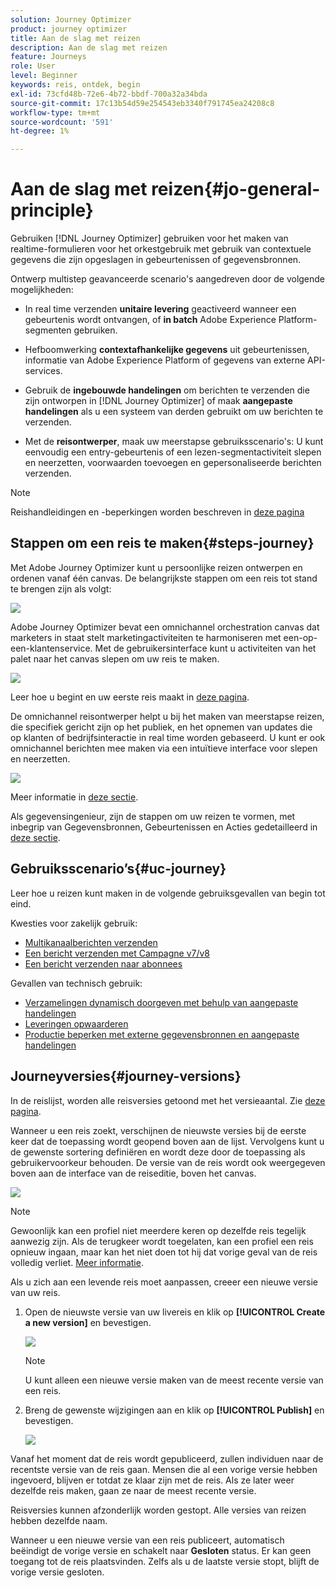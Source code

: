 ```yaml
---
solution: Journey Optimizer
product: journey optimizer
title: Aan de slag met reizen
description: Aan de slag met reizen
feature: Journeys
role: User
level: Beginner
keywords: reis, ontdek, begin
exl-id: 73cfd48b-72e6-4b72-bbdf-700a32a34bda
source-git-commit: 17c13b54d59e254543eb3340f791745ea24208c8
workflow-type: tm+mt
source-wordcount: '591'
ht-degree: 1%

---
```



# Aan de slag met reizen{#jo-general-principle}

Gebruiken [!DNL Journey Optimizer] gebruiken voor het maken van realtime-formulieren voor het orkestgebruik met gebruik van contextuele gegevens die zijn opgeslagen in gebeurtenissen of gegevensbronnen.

Ontwerp multistep geavanceerde scenario&#39;s aangedreven door de volgende mogelijkheden:

* In real time verzenden **unitaire levering** geactiveerd wanneer een gebeurtenis wordt ontvangen, of **in batch** Adobe Experience Platform-segmenten gebruiken.

* Hefboomwerking **contextafhankelijke gegevens** uit gebeurtenissen, informatie van Adobe Experience Platform of gegevens van externe API-services.

* Gebruik de **ingebouwde handelingen** om berichten te verzenden die zijn ontworpen in [!DNL Journey Optimizer] of maak **aangepaste handelingen** als u een systeem van derden gebruikt om uw berichten te verzenden.

* Met de **reisontwerper**, maak uw meerstapse gebruiksscenario&#39;s: U kunt eenvoudig een entry-gebeurtenis of een lezen-segmentactiviteit slepen en neerzetten, voorwaarden toevoegen en gepersonaliseerde berichten verzenden.


>[!NOTE]
>
>Reishandleidingen en -beperkingen worden beschreven in [deze pagina](../start/guardrails.md)

## Stappen om een reis te maken{#steps-journey}

Met Adobe Journey Optimizer kunt u persoonlijke reizen ontwerpen en ordenen vanaf één canvas. De belangrijkste stappen om een reis tot stand te brengen zijn als volgt:

![](assets/journey-creation-process.png)

Adobe Journey Optimizer bevat een omnichannel orchestration canvas dat marketers in staat stelt marketingactiviteiten te harmoniseren met een-op-een-klantenservice. Met de gebruikersinterface kunt u activiteiten van het palet naar het canvas slepen om uw reis te maken.

![](assets/interface-journeys.png)

Leer hoe u begint en uw eerste reis maakt in [deze pagina](journey-gs.md).

De omnichannel reisontwerper helpt u bij het maken van meerstapse reizen, die specifiek gericht zijn op het publiek, en het opnemen van updates die op klanten of bedrijfsinteractie in real time worden gebaseerd. U kunt er ook omnichannel berichten mee maken via een intuïtieve interface voor slepen en neerzetten.

![](assets/journey38.png)

Meer informatie in [deze sectie](using-the-journey-designer.md).

Als gegevensingenieur, zijn de stappen om uw reizen te vormen, met inbegrip van Gegevensbronnen, Gebeurtenissen en Acties gedetailleerd in [deze sectie](../configuration/about-data-sources-events-actions.md).


## Gebruiksscenario’s{#uc-journey}

Leer hoe u reizen kunt maken in de volgende gebruiksgevallen van begin tot eind.

Kwesties voor zakelijk gebruik:

* [Multikanaalberichten verzenden](journeys-uc.md)
* [Een bericht verzenden met Campagne v7/v8](ajo-ac.md)
* [Een bericht verzenden naar abonnees](message-to-subscribers-uc.md)

Gevallen van technisch gebruik:

* [Verzamelingen dynamisch doorgeven met behulp van aangepaste handelingen](collections.md)
* [Leveringen opwaarderen](ramp-up-deliveries-uc.md)
* [Productie beperken met externe gegevensbronnen en aangepaste handelingen](limit-throughput.md)

## Journeyversies{#journey-versions}

In de reislijst, worden alle reisversies getoond met het versieaantal. Zie [deze pagina](../building-journeys/using-the-journey-designer.md).

Wanneer u een reis zoekt, verschijnen de nieuwste versies bij de eerste keer dat de toepassing wordt geopend boven aan de lijst. Vervolgens kunt u de gewenste sortering definiëren en wordt deze door de toepassing als gebruikervoorkeur behouden. De versie van de reis wordt ook weergegeven boven aan de interface van de reiseditie, boven het canvas.

![](assets/journeyversions1.png)

>[!NOTE]
>
>Gewoonlijk kan een profiel niet meerdere keren op dezelfde reis tegelijk aanwezig zijn. Als de terugkeer wordt toegelaten, kan een profiel een reis opnieuw ingaan, maar kan het niet doen tot hij dat vorige geval van de reis volledig verliet. [Meer informatie](end-journey.md).

Als u zich aan een levende reis moet aanpassen, creeer een nieuwe versie van uw reis.

1. Open de nieuwste versie van uw livereis en klik op **[!UICONTROL Create a new version]** en bevestigen.

   ![](assets/journeyversions2.png)

   >[!NOTE]
   >
   >U kunt alleen een nieuwe versie maken van de meest recente versie van een reis.

1. Breng de gewenste wijzigingen aan en klik op **[!UICONTROL Publish]** en bevestigen.

   ![](assets/journeyversions3.png)

Vanaf het moment dat de reis wordt gepubliceerd, zullen individuen naar de recentste versie van de reis gaan. Mensen die al een vorige versie hebben ingevoerd, blijven er totdat ze klaar zijn met de reis. Als ze later weer dezelfde reis maken, gaan ze naar de meest recente versie.

Reisversies kunnen afzonderlijk worden gestopt. Alle versies van reizen hebben dezelfde naam.

Wanneer u een nieuwe versie van een reis publiceert, automatisch beëindigt de vorige versie en schakelt naar **Gesloten** status. Er kan geen toegang tot de reis plaatsvinden. Zelfs als u de laatste versie stopt, blijft de vorige versie gesloten.
